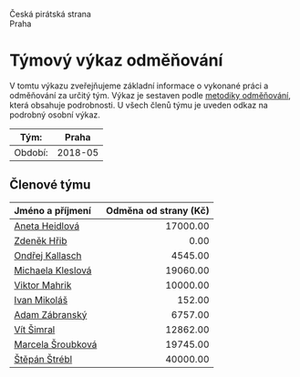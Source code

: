 Česká pirátská strana  
Praha

Týmový výkaz odměňování
===========================

V tomtu výkazu zveřejňujeme základní informace o vykonané práci a odměňování
za určitý tým. Výkaz je sestaven podle [metodiky odměňování][metodika],
která obsahuje podrobnosti. U všech členů týmu je uveden odkaz na podrobný osobní výkaz.

Tým:                     | Praha
-----------------------  | --------------------
Období:                  | 2018-05

Členové týmu
--------------

| Jméno a příjmení                        |   Odměna od strany (Kč) |
|:----------------------------------------|------------------------:|
| [Aneta Heidlová](aneta-heidlova/)       |                17000.00 |
| [Zdeněk Hřib](zdenek-hrib/)             |                    0.00 |
| [Ondřej Kallasch](ondrej-kallasch/)     |                 4545.00 |
| [Michaela Kleslová](michaela-kleslova/) |                19060.00 |
| [Viktor Mahrik](viktor-mahrik/)         |                10000.00 |
| [Ivan Mikoláš](ivan-mikolas/)           |                  152.00 |
| [Adam Zábranský](adam-zabransky/)       |                 6757.00 |
| [Vít Šimral](vit-simral/)               |                12862.00 |
| [Marcela Šroubková](marcela-sroubkova/) |                19745.00 |
| [Štěpán Štrébl](stepan-strebl/)         |                40000.00 |


[metodika]: https://redmine.pirati.cz/projects/po/wiki/Odmenovani
